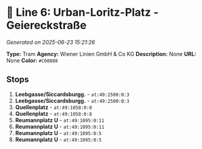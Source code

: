 # 🚊 Line 6: Urban-Loritz-Platz - Geiereckstraße

*Generated on 2025-06-23 15:21:26*

**Type:** Tram
**Agency:** Wiener Linien GmbH & Co KG
**Description:** None
**URL:** None
**Color:** `#C00808`

## Stops

1. **Leebgasse/Siccardsburgg.** - `at:49:2500:0:3`
2. **Leebgasse/Siccardsburgg.** - `at:49:2500:0:3`
3. **Quellenplatz** - `at:49:1058:0:8`
4. **Quellenplatz** - `at:49:1058:0:8`
5. **Reumannplatz U** - `at:49:1095:0:11`
6. **Reumannplatz U** - `at:49:1095:0:11`
7. **Reumannplatz U** - `at:49:1095:0:5`
8. **Reumannplatz U** - `at:49:1095:0:5`
